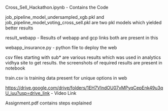 Cross_Sell_Hackathon.ipynb - Contains the Code

job_pipeline_model_undersampled_xgb.pkl  and job_pipeline_model_voting_cross_sell.pkl are two pkl models which yielded better results

result_webapp - Results of webapp and gcp links both are present in this

webapp_insurance.py - python file to deploy the web

csv files starting with sub* are various results which was used in analytics vidhya site to get results. the screenshots of required results are present in notebook

train.csv is training data present for unique options in web

https://drive.google.com/drive/folders/1EH7VIndOU07vMPyqCepEnk49u3qU_iuu?usp=drive_link  - Video Link

Assignment.pdf contains steps explained

